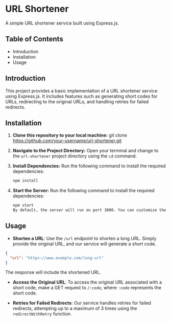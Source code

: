 # URL Shortener

A simple URL shortener service built using Express.js.

## Table of Contents

- Introduction
- Installation
- Usage

## Introduction

This project provides a basic implementation of a URL shortener service using Express.js. It includes features such as generating short codes for URLs, redirecting to the original URLs, and handling retries for failed redirects.

## Installation

1. **Clone this repository to your local machine:**
   git clone https://github.com/your-username/url-shortener.git

2. **Navigate to the Project Directory:**
   Open your terminal and change to the `url-shortener` project directory using the `cd` command.

3. **Install Dependencies:**
   Run the following command to install the required dependencies:
   ```bash
   npm install

3. **Start the Server:**
   Run the following command to install the required dependencies:
   ```bash
   npm start
   By default, the server will run on port 3000. You can customize the port by setting the `PORT` environment variable.

## Usage

- **Shorten a URL**: Use the `/url` endpoint to shorten a long URL. Simply provide the original URL, and our service will generate a short code.

```json
{
  "url": "https://www.example.com/long-url"
}
```

The response will include the shortened URL.

- **Access the Original URL**: 
To access the original URL associated with a short code, make a GET request to `/:code`, where `:code` represents the short code.

- **Retries for Failed Redirects**: 
Our service handles retries for failed redirects, attempting up to a maximum of 3 times using the `redirectWithRetry` function.


